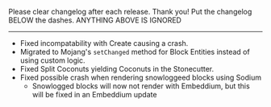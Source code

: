 Please clear changelog after each release.
Thank you!
Put the changelog BELOW the dashes. ANYTHING ABOVE IS IGNORED

-----------------
- Fixed incompatability with Create causing a crash.
- Migrated to Mojang's `setChanged` method for Block Entities instead of using custom logic.
- Fixed Split Coconuts yielding Coconuts in the Stonecutter.
- Fixed possible crash when rendering snowloggeed blocks using Sodium
  - Snowlogged blocks will now not render with Embeddium, but this will  be fixed in an Embeddium update
